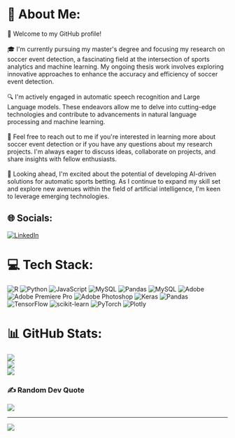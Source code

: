 # 💫 About Me:
👋 Welcome to my GitHub profile!<br><br>🎓 I'm currently pursuing my master's degree and focusing my research on soccer event detection, a fascinating field at the intersection of sports analytics and machine learning. My ongoing thesis work involves exploring innovative approaches to enhance the accuracy and efficiency of soccer event detection.<br><br>🔍 I'm actively engaged in automatic speech recognition and Large Language models. These endeavors allow me to delve into cutting-edge technologies and contribute to advancements in natural language processing and machine learning.<br><br>💬 Feel free to reach out to me if you're interested in learning more about soccer event detection or if you have any questions about my research projects. I'm always eager to discuss ideas, collaborate on projects, and share insights with fellow enthusiasts.<br><br>🚀 Looking ahead, I'm excited about the potential of developing AI-driven solutions for automatic sports betting. As I continue to expand my skill set and explore new avenues within the field of artificial intelligence, I'm keen to leverage emerging technologies.


## 🌐 Socials:
[![LinkedIn](https://img.shields.io/badge/LinkedIn-%230077B5.svg?logo=linkedin&logoColor=white)](https://linkedin.com/in/joel-yacob-0a6935228/) 

# 💻 Tech Stack:
![R](https://img.shields.io/badge/r-%23276DC3.svg?style=for-the-badge&logo=r&logoColor=white) ![Python](https://img.shields.io/badge/python-3670A0?style=for-the-badge&logo=python&logoColor=ffdd54) ![JavaScript](https://img.shields.io/badge/javascript-%23323330.svg?style=for-the-badge&logo=javascript&logoColor=%23F7DF1E) ![MySQL](https://img.shields.io/badge/mysql-%2300000f.svg?style=for-the-badge&logo=mysql&logoColor=white) ![Pandas](https://img.shields.io/badge/pandas-%23150458.svg?style=for-the-badge&logo=pandas&logoColor=white) ![MySQL](https://img.shields.io/badge/mysql-%2300000f.svg?style=for-the-badge&logo=mysql&logoColor=white) ![Adobe](https://img.shields.io/badge/adobe-%23FF0000.svg?style=for-the-badge&logo=adobe&logoColor=white) ![Adobe Premiere Pro](https://img.shields.io/badge/Adobe%20Premiere%20Pro-9999FF.svg?style=for-the-badge&logo=Adobe%20Premiere%20Pro&logoColor=white) ![Adobe Photoshop](https://img.shields.io/badge/adobe%20photoshop-%2331A8FF.svg?style=for-the-badge&logo=adobe%20photoshop&logoColor=white) ![Keras](https://img.shields.io/badge/Keras-%23D00000.svg?style=for-the-badge&logo=Keras&logoColor=white) ![Pandas](https://img.shields.io/badge/pandas-%23150458.svg?style=for-the-badge&logo=pandas&logoColor=white) ![TensorFlow](https://img.shields.io/badge/TensorFlow-%23FF6F00.svg?style=for-the-badge&logo=TensorFlow&logoColor=white) ![scikit-learn](https://img.shields.io/badge/scikit--learn-%23F7931E.svg?style=for-the-badge&logo=scikit-learn&logoColor=white) ![PyTorch](https://img.shields.io/badge/PyTorch-%23EE4C2C.svg?style=for-the-badge&logo=PyTorch&logoColor=white) ![Plotly](https://img.shields.io/badge/Plotly-%233F4F75.svg?style=for-the-badge&logo=plotly&logoColor=white)
# 📊 GitHub Stats:
![](https://github-readme-stats.vercel.app/api?username=JYT8899&theme=dark&hide_border=false&include_all_commits=false&count_private=false)<br/>
![](https://github-readme-streak-stats.herokuapp.com/?user=JYT8899&theme=dark&hide_border=false)<br/>
![](https://github-readme-stats.vercel.app/api/top-langs/?username=JYT8899&theme=dark&hide_border=false&include_all_commits=false&count_private=false&layout=compact)

### ✍️ Random Dev Quote
![](https://quotes-github-readme.vercel.app/api?type=horizontal&theme=radical)

---
[![](https://visitcount.itsvg.in/api?id=JYT8899&icon=0&color=0)](https://visitcount.itsvg.in)

<!-- Proudly created with GPRM ( https://gprm.itsvg.in ) -->